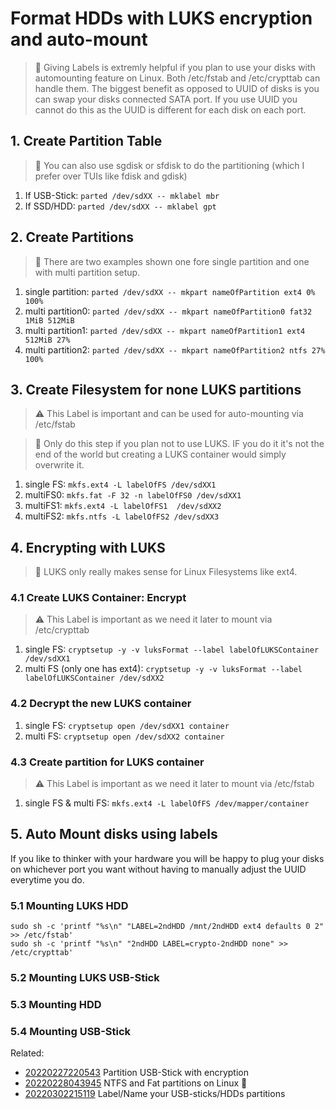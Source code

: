 # Format HDDs with LUKS encryption and auto-mount

> 🧐 Giving Labels is extremly helpful if you plan to use your disks
with automounting feature on Linux. Both /etc/fstab and /etc/crypttab
can handle them. The biggest benefit as opposed to UUID of disks is you
can swap your disks connected SATA port. If you use UUID you cannot do
this as the UUID is different for each disk on each port.

## 1. Create Partition Table

> 🧐 You can also use sgdisk or sfdisk to do the partitioning (which I
prefer over TUIs like fdisk and gdisk)

1. If USB-Stick: `parted /dev/sdXX -- mklabel mbr`
1. If SSD/HDD: `parted /dev/sdXX -- mklabel gpt`

## 2. Create Partitions

> 🧐 There are two examples shown one fore single partition and one with
multi partition setup.


1. single partition: `parted /dev/sdXX -- mkpart nameOfPartition ext4 0% 100%`
1. multi partition0: `parted /dev/sdXX -- mkpart nameOfPartition0 fat32 1MiB 512MiB`
1. multi partition1: `parted /dev/sdXX -- mkpart nameOfPartition1 ext4 512MiB 27%`
1. multi partition2: `parted /dev/sdXX -- mkpart nameOfPartition2 ntfs 27% 100%`

## 3. Create Filesystem for none LUKS partitions

> ⚠  This Label is important and can be used for auto-mounting via /etc/fstab

> 🧐 Only do this step if you plan not to use LUKS. IF you do it it's
not the end of the world but creating a LUKS container would simply
overwrite it.

1. single FS: `mkfs.ext4 -L labelOfFS /dev/sdXX1`
1. multiFS0: `mkfs.fat -F 32 -n labelOfFS0 /dev/sdXX1`
1. multiFS1: `mkfs.ext4 -L labelOfFS1  /dev/sdXX2`
1. multiFS2: `mkfs.ntfs -L labelOfFS2 /dev/sdXX3`

## 4. Encrypting with LUKS

> 🧐 LUKS only really makes sense for Linux Filesystems like ext4.

### 4.1 Create LUKS Container: Encrypt

> ⚠ This Label is important as we need it later to mount via
/etc/crypttab

1. single FS: `cryptsetup -y -v luksFormat --label labelOfLUKSContainer /dev/sdXX1`
2. multi FS (only one has ext4): `cryptsetup -y -v luksFormat --label labelOfLUKSContainer /dev/sdXX2`

### 4.2 Decrypt the new LUKS container

1. single FS: `cryptsetup open /dev/sdXX1 container`
1. multi FS: `cryptsetup open /dev/sdXX2 container`

### 4.3 Create partition for LUKS container

> ⚠ This Label is important as we need it later to mount via /etc/fstab

1. single FS & multi FS: `mkfs.ext4 -L labelOfFS /dev/mapper/container`

## 5. Auto Mount disks using labels

If you like to thinker with your hardware you will be happy to plug your
disks on whichever port you want without having to manually adjust the
UUID everytime you do.

### 5.1 Mounting LUKS HDD

```
sudo sh -c 'printf "%s\n" "LABEL=2ndHDD /mnt/2ndHDD ext4 defaults 0 2" >> /etc/fstab'
sudo sh -c 'printf "%s\n" "2ndHDD LABEL=crypto-2ndHDD none" >> /etc/crypttab'
```

### 5.2 Mounting LUKS USB-Stick

### 5.3 Mounting HDD

### 5.4 Mounting USB-Stick

Related:

* [20220227220543](/20220227220543/) Partition USB-Stick with encryption
* [20220228043945](/20220228043945/) NTFS and Fat partitions on Linux 🐧
* [20220302215119](/20220302215119/) Label/Name your USB-sticks/HDDs partitions
